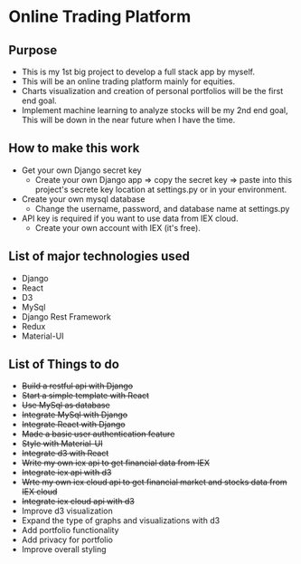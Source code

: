 # Online Trading Platform
## Purpose
* This is my 1st big project to develop a full stack app by myself.
* This will be an online trading platform mainly for equities.
* Charts visualization and creation of personal portfolios will be the first end goal.
* Implement machine learning to analyze stocks will be my 2nd end goal, This will be down in the near future when I have the time.

## How to make this work
* Get your own Django secret key
  * Create your own Django app => copy the secret key => paste into this project's secrete key location at settings.py or in your environment.
* Create your own mysql database
  * Change the username, password, and database name at settings.py
* API key is required if you want to use data from IEX cloud.
  * Create your own account with IEX (it's free).

## List of major technologies used
* Django
* React
* D3
* MySql
* Django Rest Framework
* Redux
* Material-UI

## List of Things to do
* ~~Build a restful api with Django~~
* ~~Start a simple template with React~~
* ~~Use MySql as database~~
* ~~Integrate MySql with Django~~
* ~~Integrate React with Django~~
* ~~Made a basic user authentication feature~~
* ~~Style with Material-UI~~
* ~~Integrate d3 with React~~
* ~~Write my own iex api to get financial data from IEX~~
* ~~Integrate iex api with d3~~
* ~~Wrte my own iex cloud api to get financial market and stocks data from IEX cloud~~
* ~~Integrate iex cloud api with d3~~
* Improve d3 visualization
* Expand the type of graphs and visualizations with d3
* Add portfolio functionality
* Add privacy for portfolio
* Improve overall styling
